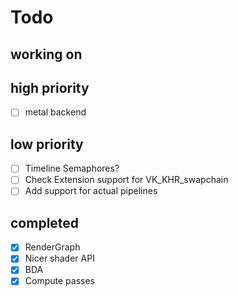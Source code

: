 # Todo

## working on


## high priority

- [ ] metal backend

## low priority

- [ ] Timeline Semaphores?
- [ ] Check Extension support for VK_KHR_swapchain  
- [ ] Add support for actual pipelines

## completed

- [x] RenderGraph
- [x] Nicer shader API
- [x] BDA
- [x] Compute passes